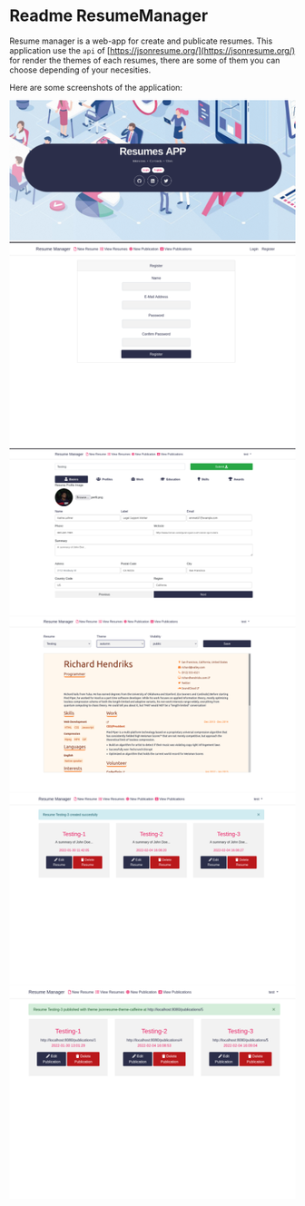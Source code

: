# Readme ResumeManager

Resume manager is a web-app for create and publicate resumes. This application use the `api` of [https://jsonresume.org/](https://jsonresume.org/) for render the themes of each resumes, there are some of them you can choose depending of your necesities.

Here are some screenshots of the application:

![Untitled](ReadmeImages/6.png)
![Untitled](ReadmeImages/1.png)
![Untitled](ReadmeImages/2.png)
![Untitled](ReadmeImages/3.png)
![Untitled](ReadmeImages/4.png)
![Untitled](ReadmeImages/5.png)



